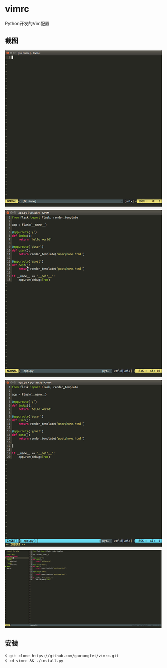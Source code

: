 # vimrc

Python开发的Vim配置

## 截图

![1](/screenshots/1.png)
![2](/screenshots/2.png)
![3](/screenshots/3.png)
![4](/screenshots/4.png)

## 安装

```
$ git clone https://github.com/gaotongfei/vimrc.git
$ cd vimrc && ./install.py
```

